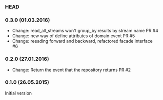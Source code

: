 ### HEAD

### 0.3.0 (01.03.2016)

* Change: read_all_streams won't group_by results by stream name PR #4
* Change: new way of define attributes of domain event PR #5
* Change: reeading forward and backward, refactored facade interface #6

### 0.2.0 (27.01.2016)

* Change: Return the event that the repository returns PR #2

### 0.1.0 (26.05.2015)

Initial version
